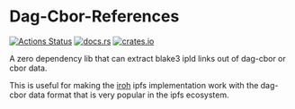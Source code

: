 # Dag-Cbor-References

[![Actions Status](https://github.com/n0-computer/dag-cbor-references/workflows/tests/badge.svg)](https://github.com/n0-computer/dag-cbor-references/actions) [![docs.rs](https://docs.rs/dag-cbor-references/badge.svg)](https://docs.rs/dag-cbor-references) [![crates.io](https://img.shields.io/crates/v/dag-cbor-references.svg)](https://crates.io/crates/dag-cbor-references)

A zero dependency lib that can extract blake3 ipld links out of dag-cbor or cbor data.

This is useful for making the [iroh](https://crates.io/crates/iroh) ipfs implementation
work with the dag-cbor data format that is very popular in the ipfs ecosystem.
